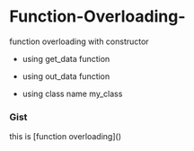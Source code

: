 # Function-Overloading-

function overloading with constructor


 * using get_data function
 
* using out_data function
 
 * using class name my_class 
### Gist

this is [function overloading](<script src="https://gist.github.com/Vishalport/43845101a16b552759946717606555a2.js"></script>)
